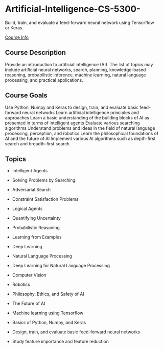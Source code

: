 # Artificial-Intelligence-CS-5300-
Build, train, and evaluate a feed-forward neural network  using Tensorflow or Keras.

[Course Info](https://badriadhikari.github.io/AI/)

## Course Description
Provide an introduction to artificial intelligence (AI). The list of topics may include artificial neural networks, search, planning, knowledge-based reasoning, probabilistic inference, machine learning, natural language processing, and practical applications.

## Course Goals
Use Python, Numpy and Keras to design, train, and evaluate basic feed-forward neural networks
Learn artificial intelligence principles and approaches
Learn a basic understanding of the building blocks of AI as presented in terms of intelligent agents
Evaluate various searching algorithms
Understand problems and ideas in the field of natural language processing, perception, and robotics
Learn the philosophical foundations of AI and the future of AI
Implement various AI algorithms such as depth-first search and breadth-first search.

## Topics
- Intelligent Agents
- Solving Problems by Searching
- Adversarial Search
- Constraint Satisfaction Problems
- Logical Agents
- Quantifying Uncertainty
- Probabilistic Reasoning
- Learning from Examples
- Deep Learning
- Natural Language Processing
- Deep Learning for Natural Language Processing
- Computer Vision
- Robotics
- Philosophy, Ethics, and Safety of AI
- The Future of AI
- Machine learning using Tensorflow

- Basics of Python, Numpy, and Keras
- Design, train, and evaluate basic feed-forward neural networks
- Study feature importance and feature reduction


